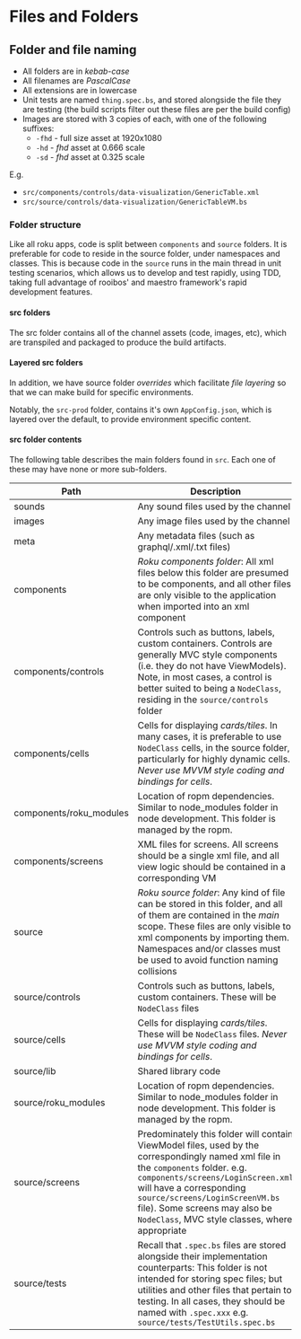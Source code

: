 # Files and Folders


## Folder and file naming

 - All folders are in _kebab-case_
 - All filenames are _PascalCase_
 - All extensions are in lowercase
 - Unit tests are named `thing.spec.bs`, and stored alongside the file they are testing (the build scripts filter out these files are per the build config)
 - Images are stored with 3 copies of each, with one of the following suffixes:
   - `-fhd` - full size asset at 1920x1080
   - `-hd` - _fhd_ asset at 0.666 scale
   - `-sd` - _fhd_ asset at 0.325 scale

E.g.

 - `src/components/controls/data-visualization/GenericTable.xml`
 - `src/source/controls/data-visualization/GenericTableVM.bs`


### Folder structure

Like all roku apps, code is split between `components` and `source` folders. It is preferable for code to reside in the source folder, under namespaces and classes. This is because code in the `source` runs in the main thread in unit testing scenarios, which allows us to develop and test rapidly, using TDD, taking full advantage of rooibos' and maestro framework's rapid development features.

#### src folders
The src folder contains all of the channel assets (code, images, etc), which are transpiled and packaged to produce the build artifacts.

#### Layered src folders
In addition, we have source folder _overrides_ which facilitate _file layering_ so that we can make build for specific environments.

Notably, the `src-prod` folder, contains it's own `AppConfig.json`, which is layered over the default, to provide environment specific content.


#### src folder contents
The following table describes the main folders found in `src`. Each one of these may have none or more sub-folders.

| Path | Description |
|---|---|
|sounds|Any sound files used by the channel|
|images|Any image files used by the channel|
|meta|Any metadata files (such as graphql/.xml/.txt files)
|components|_Roku components folder_: All xml files below this folder are presumed to be components, and all other files are only visible to the application when imported into an xml component|
|components/controls|Controls such as buttons, labels, custom containers. Controls are generally MVC style components (i.e. they do not have ViewModels). Note, in most cases, a control is better suited to being a `NodeClass`, residing in the `source/controls` folder|
|components/cells|Cells for displaying _cards/tiles_. In many cases, it is preferable to use `NodeClass` cells, in the source folder, particularly for highly dynamic cells. _Never use MVVM style coding and bindings for cells_. |
|components/roku_modules|Location of ropm dependencies. Similar to node_modules folder in node development. This folder is managed by the ropm.
|components/screens|XML files for screens. All screens should be a single xml file, and all view logic should be contained in a corresponding VM |
|source| _Roku source folder_: Any kind of file can be stored in this folder, and all of them are contained in the _main_ scope. These files are only visible to xml components by importing them. Namespaces and/or classes must be used to avoid function naming collisions|
|source/controls|Controls such as buttons, labels, custom containers. These will be `NodeClass` files|
|source/cells|Cells for displaying _cards/tiles_. These will be `NodeClass` files. _Never use MVVM style coding and bindings for cells_. |
|source/lib|Shared library code|
|source/roku_modules|Location of ropm dependencies. Similar to node_modules folder in node development. This folder is managed by the ropm.
|source/screens|Predominately this folder will contain ViewModel files, used by the correspondingly named xml file in the `components` folder. e.g. `components/screens/LoginScreen.xml` will have a corresponding `source/screens/LoginScreenVM.bs` file). Some screens may also be `NodeClass`, MVC style classes, where appropriate |
|source/tests|Recall that `.spec.bs` files are stored alongside their implementation counterparts: This folder is not intended for storing spec files; but utilities and other files that pertain to testing. In all cases, they should be named with `.spec.xxx` e.g. `source/tests/TestUtils.spec.bs`|

